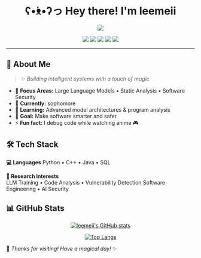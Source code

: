 <h1 align="center">
   ʕ•́ᴥ•̀ʔっ Hey there! I'm leemeii
</h1>

<p align="center">
  <img src="https://readme-typing-svg.herokuapp.com?color=FF69B4&size=22&center=true&vCenter=true&width=500&lines=AI+Engineer+💖;Software+Security+Researcher+🛡️;C+++Python+Java+Developer+👩💻">
</p>

<div align="center">
  
  ![](https://img.shields.io/badge/Python-3776AB?style=flat-square&logo=python&logoColor=white)
  ![](https://img.shields.io/badge/C++-00599C?style=flat-square&logo=c%2B%2B&logoColor=white) 
  ![](https://img.shields.io/badge/Java-ED8B00?style=flat-square&logo=java&logoColor=white)
  ![](https://img.shields.io/badge/LLM-FF6B9D?style=flat-square&logo=openai&logoColor=white)
  ![](https://img.shields.io/badge/Security-8A2BE2?style=flat-square&logo=shield&logoColor=white)

</div>

---

## 🎀 About Me

> ✨ *Building intelligent systems with a touch of magic* 

- 🧠 **Focus Areas:** Large Language Models • Static Analysis • Software Security
- 💼 **Currently:** sophomore
- 🌱 **Learning:** Advanced model architectures & program analysis
- 🎯 **Goal:** Make software smarter and safer
- ⚡ **Fun fact:** I debug code while watching anime 🎮

## 🛠️ Tech Stack

**💻 Languages**
Python • C++ • Java • SQL

**🔬 Research Interests**  
LLM Training • Code Analysis • Vulnerability Detection
Software Engineering • AI Security

## 📊 GitHub Stats

<div align="center">
  
 [![leemeii's GitHub stats](https://github-readme-stats.vercel.app/api?username=leemeii&show_icons=true&theme=blue_green&hide_border=true&bg_color=fff0f5&title_color=ff69b4&icon_color=9370db)](https://github.com/leemeii)
  
  [![Top Langs](https://github-readme-stats.vercel.app/api/top-langs/?username=leemeii&layout=compact&theme=blue_green&hide_border=true&bg_color=fff0f5&title_color=ff69b4)](https://github.com/leemeii)

</div>


  
  💖 *Thanks for visiting! Have a magical day!* ✨
  
</div>
